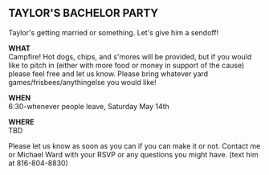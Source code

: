 ## TAYLOR'S BACHELOR PARTY
Taylor's getting married or something. Let's give him a sendoff!

**WHAT**  
Campfire! Hot dogs, chips, and s'mores will be provided, but if you would like to pitch in (either with more food or money in support of the cause) please feel free and let us know. Please bring whatever yard games/frisbees/anythingelse you would like!

**WHEN**  
6:30-whenever people leave, Saturday May 14th

**WHERE**  
TBD

Please let us know as soon as you can if you can make it or not. Contact me or Michael Ward with your RSVP or any questions you might have.  (text him at 816-804-8830)
